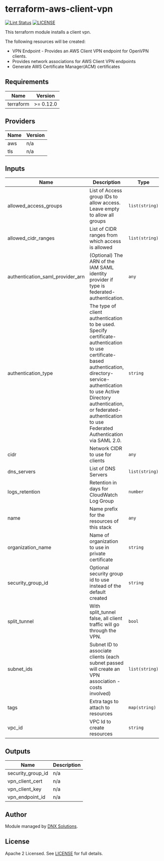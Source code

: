 # terraform-aws-client-vpn

[![Lint Status](https://github.com/DNXLabs/terraform-aws-client-vpn/workflows/Lint/badge.svg)](https://github.com/DNXLabs/terraform-aws-client-vpn/actions)
[![LICENSE](https://img.shields.io/github/license/DNXLabs/terraform-aws-client-vpn)](https://github.com/DNXLabs/terraform-aws-client-vpn/blob/master/LICENSE)

This terraform module installs a client vpn.

The following resources will be created:
 - VPN Endpoint - Provides an AWS Client VPN endpoint for OpenVPN clients.
 - Provides network associations for AWS Client VPN endpoints
 - Generate AWS Certificate Manager(ACM) certificates

<!--- BEGIN_TF_DOCS --->

## Requirements

| Name | Version |
|------|---------|
| terraform | >= 0.12.0 |

## Providers

| Name | Version |
|------|---------|
| aws | n/a |
| tls | n/a |

## Inputs

| Name | Description | Type | Default | Required |
|------|-------------|------|---------|:--------:|
| allowed\_access\_groups | List of Access group IDs to allow access. Leave empty to allow all groups | `list(string)` | `[]` | no |
| allowed\_cidr\_ranges | List of CIDR ranges from which access is allowed | `list(string)` | `[]` | no |
| authentication\_saml\_provider\_arn | (Optional) The ARN of the IAM SAML identity provider if type is federated-authentication. | `any` | `null` | no |
| authentication\_type | The type of client authentication to be used. Specify certificate-authentication to use certificate-based authentication, directory-service-authentication to use Active Directory authentication, or federated-authentication to use Federated Authentication via SAML 2.0. | `string` | `"certificate-authentication"` | no |
| cidr | Network CIDR to use for clients | `any` | n/a | yes |
| dns\_servers | List of DNS Servers | `list(string)` | `[]` | no |
| logs\_retention | Retention in days for CloudWatch Log Group | `number` | `365` | no |
| name | Name prefix for the resources of this stack | `any` | n/a | yes |
| organization\_name | Name of organization to use in private certificate | `string` | `"ACME, Inc"` | no |
| security\_group\_id | Optional security group id to use instead of the default created | `string` | `""` | no |
| split\_tunnel | With split\_tunnel false, all client traffic will go through the VPN. | `bool` | `true` | no |
| subnet\_ids | Subnet ID to associate clients (each subnet passed will create an VPN association - costs involved) | `list(string)` | n/a | yes |
| tags | Extra tags to attach to resources | `map(string)` | `{}` | no |
| vpc\_id | VPC Id to create resources | `string` | n/a | yes |

## Outputs

| Name | Description |
|------|-------------|
| security\_group\_id | n/a |
| vpn\_client\_cert | n/a |
| vpn\_client\_key | n/a |
| vpn\_endpoint\_id | n/a |

<!--- END_TF_DOCS --->

## Author

Module managed by [DNX Solutions](https://github.com/DNXLabs).

## License
Apache 2 Licensed. See [LICENSE](https://github.com/DNXLabs/terraform-aws-client-vpn/blob/master/LICENSE) for full details.

